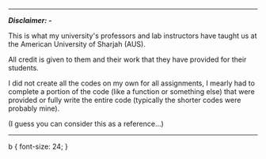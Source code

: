 -----------------------------------------------------------------------------------------------------------------------------------------------------------------------------------------------------------------------

<b>*Disclaimer: -*</b>

This is what my university's professors and lab instructors have taught us at the American University of Sharjah (AUS).

All credit is given to them and their work that they have provided for their students.

I did not create all the codes on my own for all assignments, I mearly had to complete a portion of the code (like a function or something else) that were provided or fully write the entire code (typically the shorter codes were probably mine).

(I guess you can consider this as a reference...)

-----------------------------------------------------------------------------------------------------------------------------------------------------------------------------------------------------------------------

b {
  font-size: 24;
}
